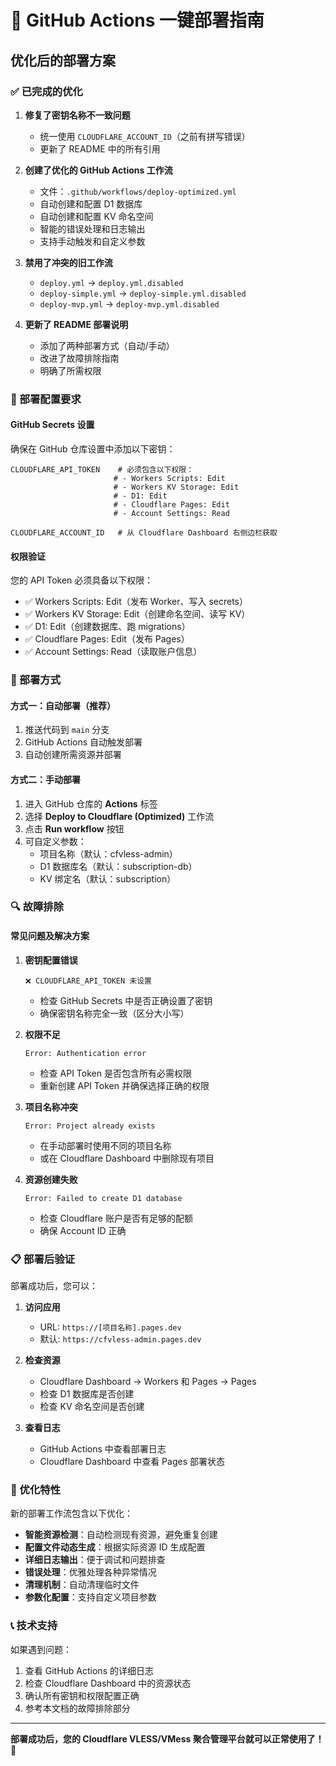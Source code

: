# 🚀 GitHub Actions 一键部署指南

## 优化后的部署方案

### ✅ 已完成的优化

1. **修复了密钥名称不一致问题**
   - 统一使用 `CLOUDFLARE_ACCOUNT_ID`（之前有拼写错误）
   - 更新了 README 中的所有引用

2. **创建了优化的 GitHub Actions 工作流**
   - 文件：`.github/workflows/deploy-optimized.yml`
   - 自动创建和配置 D1 数据库
   - 自动创建和配置 KV 命名空间
   - 智能的错误处理和日志输出
   - 支持手动触发和自定义参数

3. **禁用了冲突的旧工作流**
   - `deploy.yml` → `deploy.yml.disabled`
   - `deploy-simple.yml` → `deploy-simple.yml.disabled`
   - `deploy-mvp.yml` → `deploy-mvp.yml.disabled`

4. **更新了 README 部署说明**
   - 添加了两种部署方式（自动/手动）
   - 改进了故障排除指南
   - 明确了所需权限

### 🔧 部署配置要求

#### GitHub Secrets 设置
确保在 GitHub 仓库设置中添加以下密钥：

```
CLOUDFLARE_API_TOKEN    # 必须包含以下权限：
                       # - Workers Scripts: Edit
                       # - Workers KV Storage: Edit  
                       # - D1: Edit
                       # - Cloudflare Pages: Edit
                       # - Account Settings: Read

CLOUDFLARE_ACCOUNT_ID   # 从 Cloudflare Dashboard 右侧边栏获取
```

#### 权限验证
您的 API Token 必须具备以下权限：
- ✅ Workers Scripts: Edit（发布 Worker、写入 secrets）
- ✅ Workers KV Storage: Edit（创建命名空间、读写 KV）
- ✅ D1: Edit（创建数据库、跑 migrations）
- ✅ Cloudflare Pages: Edit（发布 Pages）
- ✅ Account Settings: Read（读取账户信息）

### 🚀 部署方式

#### 方式一：自动部署（推荐）
1. 推送代码到 `main` 分支
2. GitHub Actions 自动触发部署
3. 自动创建所需资源并部署

#### 方式二：手动部署
1. 进入 GitHub 仓库的 **Actions** 标签
2. 选择 **Deploy to Cloudflare (Optimized)** 工作流
3. 点击 **Run workflow** 按钮
4. 可自定义参数：
   - 项目名称（默认：cfvless-admin）
   - D1 数据库名（默认：subscription-db）
   - KV 绑定名（默认：subscription）

### 🔍 故障排除

#### 常见问题及解决方案

1. **密钥配置错误**
   ```
   ❌ CLOUDFLARE_API_TOKEN 未设置
   ```
   - 检查 GitHub Secrets 中是否正确设置了密钥
   - 确保密钥名称完全一致（区分大小写）

2. **权限不足**
   ```
   Error: Authentication error
   ```
   - 检查 API Token 是否包含所有必需权限
   - 重新创建 API Token 并确保选择正确的权限

3. **项目名称冲突**
   ```
   Error: Project already exists
   ```
   - 在手动部署时使用不同的项目名称
   - 或在 Cloudflare Dashboard 中删除现有项目

4. **资源创建失败**
   ```
   Error: Failed to create D1 database
   ```
   - 检查 Cloudflare 账户是否有足够的配额
   - 确保 Account ID 正确

### 📋 部署后验证

部署成功后，您可以：

1. **访问应用**
   - URL: `https://[项目名称].pages.dev`
   - 默认: `https://cfvless-admin.pages.dev`

2. **检查资源**
   - Cloudflare Dashboard → Workers 和 Pages → Pages
   - 检查 D1 数据库是否创建
   - 检查 KV 命名空间是否创建

3. **查看日志**
   - GitHub Actions 中查看部署日志
   - Cloudflare Dashboard 中查看 Pages 部署状态

### 🎯 优化特性

新的部署工作流包含以下优化：

- **智能资源检测**：自动检测现有资源，避免重复创建
- **配置文件动态生成**：根据实际资源 ID 生成配置
- **详细日志输出**：便于调试和问题排查
- **错误处理**：优雅处理各种异常情况
- **清理机制**：自动清理临时文件
- **参数化配置**：支持自定义项目参数

### 📞 技术支持

如果遇到问题：

1. 查看 GitHub Actions 的详细日志
2. 检查 Cloudflare Dashboard 中的资源状态
3. 确认所有密钥和权限配置正确
4. 参考本文档的故障排除部分

---

**部署成功后，您的 Cloudflare VLESS/VMess 聚合管理平台就可以正常使用了！** 🎉